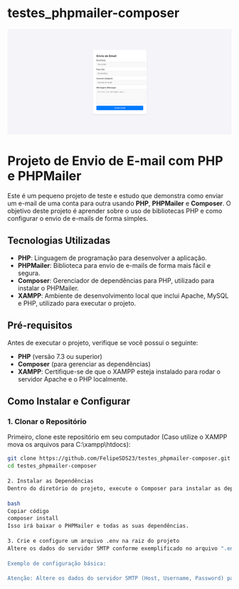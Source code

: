 # testes_phpmailer-composer

<img src="./readme_prints/main_screen.png" />

# Projeto de Envio de E-mail com PHP e PHPMailer

Este é um pequeno projeto de teste e estudo que demonstra como enviar um e-mail de uma conta para outra usando **PHP**, **PHPMailer** e **Composer**. O objetivo deste projeto é aprender sobre o uso de bibliotecas PHP e como configurar o envio de e-mails de forma simples.

## Tecnologias Utilizadas

- **PHP**: Linguagem de programação para desenvolver a aplicação.
- **PHPMailer**: Biblioteca para envio de e-mails de forma mais fácil e segura.
- **Composer**: Gerenciador de dependências para PHP, utilizado para instalar o PHPMailer.
- **XAMPP**: Ambiente de desenvolvimento local que inclui Apache, MySQL e PHP, utilizado para executar o projeto.

## Pré-requisitos

Antes de executar o projeto, verifique se você possui o seguinte:

- **PHP** (versão 7.3 ou superior)
- **Composer** (para gerenciar as dependências)
- **XAMPP**: Certifique-se de que o XAMPP esteja instalado para rodar o servidor Apache e o PHP localmente.

## Como Instalar e Configurar

### 1. Clonar o Repositório

Primeiro, clone este repositório em seu computador (Caso utilize o XAMPP mova os arquivos para C:\xampp\htdocs):

```bash
git clone https://github.com/FelipeSDS23/testes_phpmailer-composer.git
cd testes_phpmailer-composer

2. Instalar as Dependências
Dentro do diretório do projeto, execute o Composer para instalar as dependências (no caso, o PHPMailer):

bash
Copiar código
composer install
Isso irá baixar o PHPMailer e todas as suas dependências.

3. Crie e configure um arquivo .env na raiz do projeto
Altere os dados do servidor SMTP conforme exemplificado no arquivo ".env.example.

Exemplo de configuração básica:

Atenção: Altere os dados do servidor SMTP (Host, Username, Password) para os do seu serviço de e-mail.